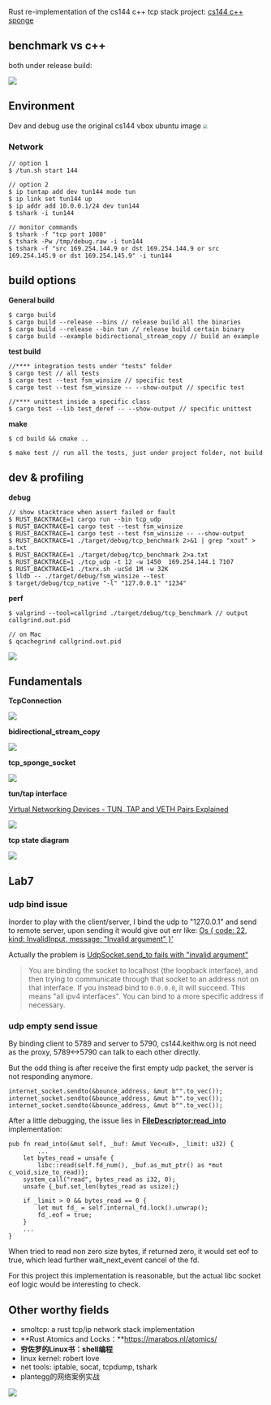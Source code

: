 Rust re-implementation of the cs144 c++ tcp stack project: [cs144 c++ sponge](https://github.com/aristotle0x01/sponge)

## benchmark vs c++

both under release build:

![](https://user-images.githubusercontent.com/2216435/223632916-e4885c40-7a39-473f-a03b-9a419fa5e936.png)



## Environment

Dev and debug use the original cs144 vbox ubuntu image
<img src="https://user-images.githubusercontent.com/2216435/239113625-9aed33cf-0867-45b0-9668-1547a64081b0.png" style="zoom:50%;" />

### Network

    // option 1
    $ /tun.sh start 144
    
    // option 2
    $ ip tuntap add dev tun144 mode tun
    $ ip link set tun144 up
    $ ip addr add 10.0.0.1/24 dev tun144
    $ tshark -i tun144
    
    // monitor commands
    $ tshark -f "tcp port 1080"
    $ tshark -Pw /tmp/debug.raw -i tun144
    $ tshark -f "src 169.254.144.9 or dst 169.254.144.9 or src 169.254.145.9 or dst 169.254.145.9" -i tun144



## build options

**General build**

    $ cargo build
    $ cargo build --release --bins // release build all the binaries
    $ cargo build --release --bin tun // release build certain binary
    $ cargo build --example bidirectional_stream_copy // build an example

**test build**

    //**** integration tests under "tests" folder
    $ cargo test // all tests
    $ cargo test --test fsm_winsize // specific test
    $ cargo test --test fsm_winsize -- --show-output // specific test
    
    //**** unittest inside a specific class
    $ cargo test --lib test_deref -- --show-output // specific unittest

**make**

    $ cd build && cmake ..
    
    $ make test // run all the tests, just under project folder, not build



## dev & profiling

**debug**

    // show stacktrace when assert failed or fault
    $ RUST_BACKTRACE=1 cargo run --bin tcp_udp
    $ RUST_BACKTRACE=1 cargo test --test fsm_winsize
    $ RUST_BACKTRACE=1 cargo test --test fsm_winsize -- --show-output
    $ RUST_BACKTRACE=1 ./target/debug/tcp_benchmark 2>&1 | grep "xout" > a.txt
    $ RUST_BACKTRACE=1 ./target/debug/tcp_benchmark 2>a.txt
    $ RUST_BACKTRACE=1 ./tcp_udp -t 12 -w 1450  169.254.144.1 7107
    $ RUST_BACKTRACE=1 ./txrx.sh -ucSd 1M -w 32K
    $ lldb -- ./target/debug/fsm_winsize --test
    $ target/debug/tcp_native "-l" "127.0.0.1" "1234"

**perf**

    $ valgrind --tool=callgrind ./target/debug/tcp_benchmark // output callgrind.out.pid
    
    // on Mac
    $ qcachegrind callgrind.out.pid

![](https://user-images.githubusercontent.com/2216435/223631959-5fe8076a-4d0b-468b-b6cd-d80c3224be34.png)



## Fundamentals

**TcpConnection**

![](https://user-images.githubusercontent.com/2216435/223634619-465cea82-fee1-4815-a2d6-84893227b5c9.png)

**bidirectional_stream_copy**

![](https://user-images.githubusercontent.com/2216435/223634573-c4c03c71-29e4-4ac2-8c54-0e077580d8b1.png)

**tcp_sponge_socket**

![](https://user-images.githubusercontent.com/2216435/223950969-38a3875e-c6b3-4f23-80f4-dd01e02fd85b.png)

**tun/tap interface**

[Virtual Networking Devices - TUN, TAP and VETH Pairs Explained](https://www.packetcoders.io/virtual-networking-devices-tun-tap-and-veth-pairs-explained/)

![](https://www.packetcoders.io/content/images/2020/10/image2.png)

**tcp state diagram**

![](https://upload.wikimedia.org/wikipedia/commons/f/f6/Tcp_state_diagram_fixed_new.svg)

## Lab7

### udp bind issue

Inorder to play with the client/server, I bind the udp to "127.0.0.1" and send to remote server, upon sending it would give out err like: <u>Os { code: 22, kind: InvalidInput, message: "Invalid argument" }'</u>

Actually the problem is [UdpSocket.send_to fails with "invalid argument"](https://stackoverflow.com/questions/26732763/udpsocket-send-to-fails-with-invalid-argument)

> You are binding the socket to localhost (the loopback interface), and then trying to communicate through that socket to an address not on that interface. If you instead bind to `0.0.0.0`, it will succeed. This means "all ipv4 interfaces". You can bind to a more specific address if necessary.

### udp empty send issue

By binding client to 5789 and server to 5790, cs144.keithw.org is not need as the proxy, 5789<->5790 can talk to each other directly.

But the odd thing is after receive the first empty udp packet, the server is not responding anymore.

```
internet_socket.sendto(&bounce_address, &mut b"".to_vec());
internet_socket.sendto(&bounce_address, &mut b"".to_vec());
internet_socket.sendto(&bounce_address, &mut b"".to_vec());
```

After a little debugging, the issue lies in **<u>FileDescriptor:read_into</u>** implementation:

```
pub fn read_into(&mut self, _buf: &mut Vec<u8>, _limit: u32) {
		...
    let bytes_read = unsafe {
        libc::read(self.fd_num(), _buf.as_mut_ptr() as *mut c_void,size_to_read)};
    system_call("read", bytes_read as i32, 0);
    unsafe {_buf.set_len(bytes_read as usize);}

    if _limit > 0 && bytes_read == 0 {
        let mut fd_ = self.internal_fd.lock().unwrap();
        fd_.eof = true;
    }
    ...
}
```

When tried to read non zero size bytes, if returned zero, it would set eof to true, which lead further wait_next_event cancel of the fd.

For this project this implementation is reasonable, but the actual libc socket eof logic would be interesting to check.



## Other worthy fields

- smoltcp: a rust tcp/ip network stack implementation
- **Rust Atomics and Locks：**https://marabos.nl/atomics/
- **穷佐罗的Linux书：shell编程**
- linux kernel: robert love
- net tools: iptable, socat, tcpdump, tshark
- plantegg的网络案例实战

![](https://user-images.githubusercontent.com/2216435/227763226-e4028787-a605-489d-bf8d-870a76aff2c5.png)
